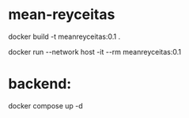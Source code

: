 # mean-reyceitas
docker build -t meanreyceitas:0.1 .

docker run --network host -it --rm  meanreyceitas:0.1

# backend:
docker compose up -d